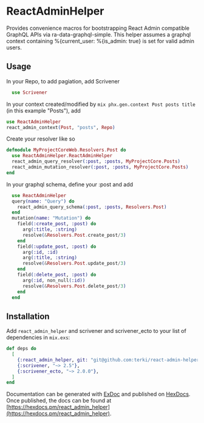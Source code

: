 # ReactAdminHelper

Provides convenience macros for bootstrapping React Admin compatible GraphQL APIs via ra-data-graphql-simple.
This helper assumes a graphql context containing %{current_user: %{is_admin: true} is set for valid admin users.

## Usage

In your Repo, to add pagiation, add Scrivener

```elixir
  use Scrivener
```

In your context created/modified by `mix phx.gen.context Post posts title` (in this example "Posts"), add 

```elixir
use ReactAdminHelper
react_admin_context(Post, "posts", Repo)
```

Create your resolver like so

```elixir
defmodule MyProjectCoreWeb.Resolvers.Post do
  use ReactAdminHelper.ReactAdminHelper
  react_admin_query_resolver(:post, :posts, MyProjectCore.Posts)
  react_admin_mutation_resolver(:post, :posts, MyProjectCore.Posts)
end
```

In your graphql schema, define your :post and add

```elixir
  use ReactAdminHelper
  query(name: "Query") do
    react_admin_query_schema(:post, :posts, Resolvers.Post)
  end
  mutation(name: "Mutation") do
    field(:create_post, :post) do
      arg(:title, :string)
      resolve(&Resolvers.Post.create_post/3)
    end    
    field(:update_post, :post) do
      arg(:id, :id)
      arg(:title, :string)
      resolve(&Resolvers.Post.update_post/3)
    end
    field(:delete_post, :post) do
      arg(:id, non_null(:id))      
      resolve(&Resolvers.Post.delete_post/3)
    end
  end
```

## Installation

Add `react_admin_helper` and scrivener and scrivener_ecto to your list of dependencies in `mix.exs`:

```elixir
def deps do
  [    
    {:react_admin_helper, git: "git@github.com:terki/react-admin-helper.git"},
    {:scrivener, "~> 2.5"},
    {:scrivener_ecto, "~> 2.0.0"},
  ]
end
```

Documentation can be generated with [ExDoc](https://github.com/elixir-lang/ex_doc)
and published on [HexDocs](https://hexdocs.pm). Once published, the docs can
be found at [https://hexdocs.pm/react_admin_helper](https://hexdocs.pm/react_admin_helper).

